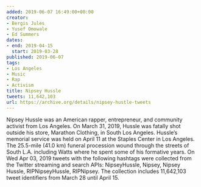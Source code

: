 ```yaml
---
added: 2019-06-07 16:49:00+00:00
creator:
- Bergis Jules
- Yusef Omowale
- Ed Summers
dates:
- end: 2019-04-15
  start: 2019-03-28
published: 2019-06-07
tags:
- Los Angeles
- Music
- Rap
- Activism
title: Nipsey Hussle
tweets: 11,642,103
url: https://archive.org/details/nipsey-hustle-tweets
---
```


Nipsey Hussle was an American rapper, entrepreneur, and community activist from Los Angeles. On March 31, 2019, Hussle was fatally shot outside his store, Marathon Clothing, in South Los Angeles. Hussle’s memorial service was held on April 11 at the Staples Center in Los Angeles. The 25.5-mile (41.0 km) funeral procession wound through the streets of South L.A. including Watts where he spent some of his formative years. On Wed Apr 03, 2019 tweets with the following hashtags were collected from the Twitter streaming and search APIs: NipseyHussle, Nipsey, Nipsey Hussle, RIPNipseyHussle, RIPNipsey. The collection includes 11,642,103 tweet identifiers from March 28 until April 15. 

